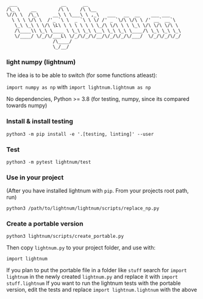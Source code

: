 ```
 ___                __      __
/\_ \    __        /\ \    /\ \__
\//\ \  /\_\     __\ \ \___\ \ ,_\   ___   __  __    ___ ___
  \ \ \ \/\ \  /'_ `\ \  _ `\ \ \/ /' _ `\/\ \/\ \ /' __` __`\
   \_\ \_\ \ \/\ \L\ \ \ \ \ \ \ \_/\ \/\ \ \ \_\ \/\ \/\ \/\ \
   /\____\\ \_\ \____ \ \_\ \_\ \__\ \_\ \_\ \____/\ \_\ \_\ \_\
   \/____/ \/_/\/___L\ \/_/\/_/\/__/\/_/\/_/\/___/  \/_/\/_/\/_/
                 /\____/
                 \_/__/
```

### light numpy (lightnum)

The idea is to be able to switch (for some functions atleast):

`import numpy as np` with `import lightnum.lightnum as np`

No dependencies, Python >= 3.8 (for testing, numpy, since its compared towards numpy)

### Install & install testing
```
python3 -m pip install -e '.[testing, linting]' --user
```
### Test
```
python3 -m pytest lightnum/test
```
### Use in your project
(After you have installed lightnum with `pip`. From your projects root path, run)
```
python3 /path/to/lightnum/lightnum/scripts/replace_np.py
```
### Create a portable version
```
python3 lightnum/scripts/create_portable.py
```
Then copy `lightnum.py` to your project folder, and use with:
```
import lightnum
```
If you plan to put the portable file in a folder like `stuff`
search for `import lightnum` in the newly created `lightnum.py` and replace it with `import stuff.lightnum`
If you want to run the lightnum tests with the portable version, edit the tests and replace `import lightnum.lightnum` with the above
